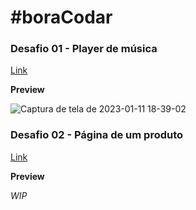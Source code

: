 # #boraCodar

### Desafio 01 - Player de música

[Link](https://acmesquita.github.io/bora-codar/01-player-music/)

**Preview**

![Captura de tela de 2023-01-11 18-39-02](https://user-images.githubusercontent.com/15862643/211923478-4976dd26-c035-4b01-bb0d-144da0a9b5ce.png)


### Desafio 02 - Página de um produto

[Link](https://acmesquita.github.io/bora-codar/02-product-page/)

**Preview**

_WIP_
